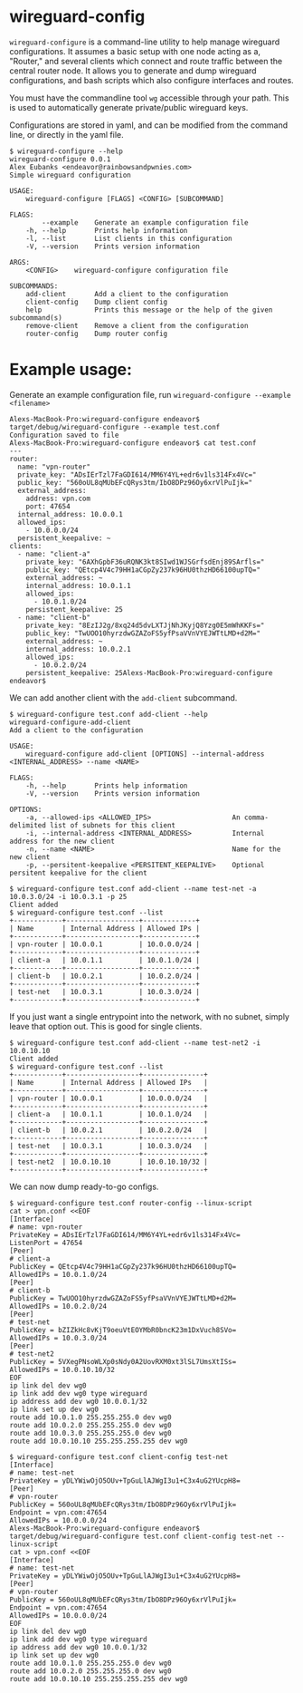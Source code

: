 # wireguard-config

`wireguard-configure` is a command-line utility to help manage wireguard configurations. It assumes a basic setup with one node acting as a, "Router," and several clients which connect and route traffic between the central router node. It allows you to generate and dump wireguard configurations, and bash scripts which also configure interfaces and routes.

You must have the commandline tool `wg` accessible through your path. This is used to automatically generate private/public wireguard keys.

Configurations are stored in yaml, and can be modified from the command line, or directly in the yaml file.

```
$ wireguard-configure --help
wireguard-configure 0.0.1
Alex Eubanks <endeavor@rainbowsandpwnies.com>
Simple wireguard configuration

USAGE:
    wireguard-configure [FLAGS] <CONFIG> [SUBCOMMAND]

FLAGS:
        --example    Generate an example configuration file
    -h, --help       Prints help information
    -l, --list       List clients in this configuration
    -V, --version    Prints version information

ARGS:
    <CONFIG>    wireguard-configure configuration file

SUBCOMMANDS:
    add-client       Add a client to the configuration
    client-config    Dump client config
    help             Prints this message or the help of the given subcommand(s)
    remove-client    Remove a client from the configuration
    router-config    Dump router config
```

# Example usage:

Generate an example configuration file, run `wireguard-configure --example <filename>`

```
Alexs-MacBook-Pro:wireguard-configure endeavor$ target/debug/wireguard-configure --example test.conf
Configuration saved to file
Alexs-MacBook-Pro:wireguard-configure endeavor$ cat test.conf
---
router:
  name: "vpn-router"
  private_key: "ADsIErTzl7FaGDI614/MM6Y4YL+edr6v1ls314Fx4Vc="
  public_key: "560oUL8qMUbEFcQRys3tm/IbO8DPz96Oy6xrVlPuIjk="
  external_address:
    address: vpn.com
    port: 47654
  internal_address: 10.0.0.1
  allowed_ips:
    - 10.0.0.0/24
  persistent_keepalive: ~
clients:
  - name: "client-a"
    private_key: "6AXhGpbF36uRQNK3kt8SIwd1WJSGrfsdEnj89SArfls="
    public_key: "QEtcp4V4c79HH1aCGpZy237k96HU0thzHD66100upTQ="
    external_address: ~
    internal_address: 10.0.1.1
    allowed_ips:
      - 10.0.1.0/24
    persistent_keepalive: 25
  - name: "client-b"
    private_key: "8EzIJ2g/8xq24d5dvLXTJjNhJKyjQ8Yzg0E5mWhKKFs="
    public_key: "TwUOO10hyrzdwGZAZoFS5yfPsaVVnVYEJWTtLMD+d2M="
    external_address: ~
    internal_address: 10.0.2.1
    allowed_ips:
      - 10.0.2.0/24
    persistent_keepalive: 25Alexs-MacBook-Pro:wireguard-configure endeavor$ 
```

We can add another client with the `add-client` subcommand.

```
$ wireguard-configure test.conf add-client --help
wireguard-configure-add-client 
Add a client to the configuration

USAGE:
    wireguard-configure add-client [OPTIONS] --internal-address <INTERNAL_ADDRESS> --name <NAME>

FLAGS:
    -h, --help       Prints help information
    -V, --version    Prints version information

OPTIONS:
    -a, --allowed-ips <ALLOWED_IPS>                    An comma-delimited list of subnets for this client
    -i, --internal-address <INTERNAL_ADDRESS>          Internal address for the new client
    -n, --name <NAME>                                  Name for the new client
    -p, --persitent-keepalive <PERSITENT_KEEPALIVE>    Optional persitent keepalive for the client

$ wireguard-configure test.conf add-client --name test-net -a 10.0.3.0/24 -i 10.0.3.1 -p 25
Client added
$ wireguard-configure test.conf --list
+------------+------------------+-------------+
| Name       | Internal Address | Allowed IPs |
+------------+------------------+-------------+
| vpn-router | 10.0.0.1         | 10.0.0.0/24 |
+------------+------------------+-------------+
| client-a   | 10.0.1.1         | 10.0.1.0/24 |
+------------+------------------+-------------+
| client-b   | 10.0.2.1         | 10.0.2.0/24 |
+------------+------------------+-------------+
| test-net   | 10.0.3.1         | 10.0.3.0/24 |
+------------+------------------+-------------+
```

If you just want a single entrypoint into the network, with no subnet, simply leave that option out. This is good for single clients.

```
$ wireguard-configure test.conf add-client --name test-net2 -i 10.0.10.10
Client added
$ wireguard-configure test.conf --list
+------------+------------------+---------------+
| Name       | Internal Address | Allowed IPs   |
+------------+------------------+---------------+
| vpn-router | 10.0.0.1         | 10.0.0.0/24   |
+------------+------------------+---------------+
| client-a   | 10.0.1.1         | 10.0.1.0/24   |
+------------+------------------+---------------+
| client-b   | 10.0.2.1         | 10.0.2.0/24   |
+------------+------------------+---------------+
| test-net   | 10.0.3.1         | 10.0.3.0/24   |
+------------+------------------+---------------+
| test-net2  | 10.0.10.10       | 10.0.10.10/32 |
+------------+------------------+---------------+
```

We can now dump ready-to-go configs.

```
$ wireguard-configure test.conf router-config --linux-script
cat > vpn.conf <<EOF
[Interface]
# name: vpn-router
PrivateKey = ADsIErTzl7FaGDI614/MM6Y4YL+edr6v1ls314Fx4Vc=
ListenPort = 47654
[Peer]
# client-a
PublicKey = QEtcp4V4c79HH1aCGpZy237k96HU0thzHD66100upTQ=
AllowedIPs = 10.0.1.0/24
[Peer]
# client-b
PublicKey = TwUOO10hyrzdwGZAZoFS5yfPsaVVnVYEJWTtLMD+d2M=
AllowedIPs = 10.0.2.0/24
[Peer]
# test-net
PublicKey = bZIZkHc8vKjT9oeuVtEOYMbR0bncK23m1DxVuch8SVo=
AllowedIPs = 10.0.3.0/24
[Peer]
# test-net2
PublicKey = 5VXegPNsoWLXp0sNdy0A2UovRXM0xt3lSL7UmsXtISs=
AllowedIPs = 10.0.10.10/32
EOF
ip link del dev wg0
ip link add dev wg0 type wireguard
ip address add dev wg0 10.0.0.1/32
ip link set up dev wg0
route add 10.0.1.0 255.255.255.0 dev wg0
route add 10.0.2.0 255.255.255.0 dev wg0
route add 10.0.3.0 255.255.255.0 dev wg0
route add 10.0.10.10 255.255.255.255 dev wg0
```

```
$ wireguard-configure test.conf client-config test-net
[Interface]
# name: test-net
PrivateKey = yDLYWiwOjO5OUv+TpGuLlAJWgI3u1+C3x4uG2YUcpH8=
[Peer]
# vpn-router
PublicKey = 560oUL8qMUbEFcQRys3tm/IbO8DPz96Oy6xrVlPuIjk=
Endpoint = vpn.com:47654
AllowedIPs = 10.0.0.0/24
Alexs-MacBook-Pro:wireguard-configure endeavor$ target/debug/wireguard-configure test.conf client-config test-net --linux-script
cat > vpn.conf <<EOF
[Interface]
# name: test-net
PrivateKey = yDLYWiwOjO5OUv+TpGuLlAJWgI3u1+C3x4uG2YUcpH8=
[Peer]
# vpn-router
PublicKey = 560oUL8qMUbEFcQRys3tm/IbO8DPz96Oy6xrVlPuIjk=
Endpoint = vpn.com:47654
AllowedIPs = 10.0.0.0/24
EOF
ip link del dev wg0
ip link add dev wg0 type wireguard
ip address add dev wg0 10.0.0.1/32
ip link set up dev wg0
route add 10.0.1.0 255.255.255.0 dev wg0
route add 10.0.2.0 255.255.255.0 dev wg0
route add 10.0.10.10 255.255.255.255 dev wg0
```